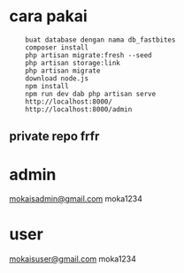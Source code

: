 # cara pakai
```
    buat database dengan nama db_fastbites
    composer install
    php artisan migrate:fresh --seed
    php artisan storage:link
    php artisan migrate
    download node.js
    npm install
    npm run dev dab php artisan serve
    http://localhost:8000/
    http://localhost:8000/admin
```
## private repo frfr
# admin
mokaisadmin@gmail.com
moka1234
# user
mokaisuser@gmail.com
moka1234

